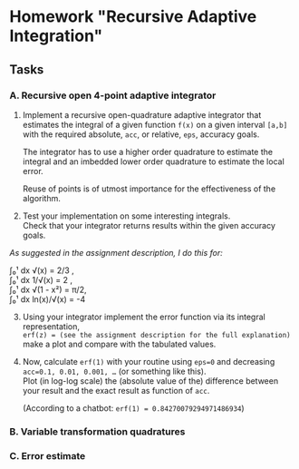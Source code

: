 # Homework "Recursive Adaptive Integration"

## Tasks

### A. Recursive open 4-point adaptive integrator

1. Implement a recursive open-quadrature adaptive integrator that estimates the integral of a given function `f(x)` on a given interval `[a,b]` with the required absolute, `acc`, or relative, `eps`, accuracy goals.

   The integrator has to use a higher order quadrature to estimate the integral and an imbedded lower order quadrature to estimate the local error.

   Reuse of points is of utmost importance for the effectiveness of the algorithm.

2. Test your implementation on some interesting integrals.  
   Check that your integrator returns results within the given accuracy goals.

*As suggested in the assignment description, I do this for:*

∫₀¹ dx √(x) = 2/3 ,  
∫₀¹ dx 1/√(x) = 2 ,   
∫₀¹ dx √(1 - x²) = π/2,   
∫₀¹ dx ln(x)/√(x) = -4  

3. Using your integrator implement the error function via its integral representation,  
   `erf(z) = (see the assignment description for the full explanation)`
   make a plot and compare with the tabulated values.

4. Now, calculate `erf(1)` with your routine using `eps=0` and decreasing `acc=0.1, 0.01, 0.001, …`  (or something like this).  
   Plot (in log-log scale) the (absolute value of the) difference between your result and the exact result as function of `acc`.  

   (According to a chatbot: `erf(1) = 0.84270079294971486934`)


### B. Variable transformation quadratures
  
### C. Error estimate
